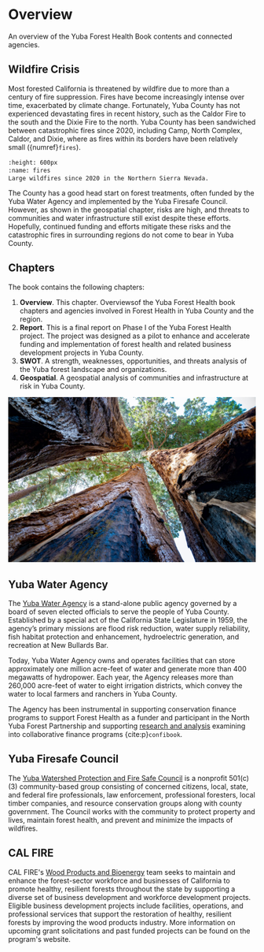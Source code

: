 # Overview
An overview of the Yuba Forest Health Book contents and connected agencies.

## Wildfire Crisis
Most forested California is threatened by wildfire due to more than a century of fire suppression. Fires have become increasingly intense over time, exacerbated by climate change. Fortunately, Yuba County has not experienced devastating fires in recent history, such as the Caldor Fire to the south and the Dixie Fire to the north. Yuba County has been sandwiched between catastrophic fires since 2020, including Camp, North Complex, Caldor, and Dixie, where as fires within its borders have been relatively small ({numref}`fires`). 

```{figure} /figures/fires.png
:height: 600px
:name: fires
Large wildfires since 2020 in the Northern Sierra Nevada.
```

The County has a good head start on forest treatments, often funded by the Yuba Water Agency and implemented by the Yuba Firesafe Council. However, as shown in the geospatial chapter, risks are high, and threats to communities and water infrastructure still exist despite these efforts. Hopefully, continued funding and efforts mitigate these risks and the catastrophic fires in surrounding regions do not come to bear in Yuba County.


## Chapters
The book contains the following chapters:

1. **Overview**. This chapter. Overviewsof  the Yuba Forest Health book chapters and agencies involved in Forest Health in Yuba County and the region.
2. **Report**. This is a final report on Phase I of the Yuba Forest Health project. The project was designed as a pilot to enhance and accelerate funding and implementation of forest health and related business development projects in Yuba County.
3. **SWOT**. A strength, weaknesses, opportunities, and threats analysis of the Yuba forest landscape and organizations.
4. **Geospatial**. A geospatial analysis of communities and infrastructure at risk in Yuba County.

![forest_canopy](forest_canopy.jpg)

## Yuba Water Agency
The [Yuba Water Agency](https://www.yubawater.org) is a stand-alone public agency governed by a board of seven elected officials to serve the people of Yuba County. Established by a special act of the California State Legislature in 1959, the agency’s primary missions are flood risk reduction, water supply reliability, fish habitat protection and enhancement, hydroelectric generation, and recreation at New Bullards Bar.

Today, Yuba Water Agency owns and operates facilities that can store approximately one million acre-feet of water and generate more than 400 megawatts of hydropower. Each year, the Agency releases more than 260,000 acre-feet of water to eight irrigation districts, which convey the water to local farmers and ranchers in Yuba County.

The Agency has been instrumental in supporting conservation finance programs to support Forest Health as a funder and participant in the North Yuba Forest Partnership and supporting [research and analysis](https://srfadacip.com/docs) examining into collaborative finance programs {cite:p}`confibook`.

## Yuba Firesafe Council
The [Yuba Watershed Protection and Fire Safe Council](https://yubafiresafe.org/) is a nonprofit 501(c)(3) community-based group consisting of concerned citizens, local, state, and federal fire professionals, law enforcement, professional foresters, local timber companies, and resource conservation groups along with county government. The Council works with the community to protect property and lives, maintain forest health, and prevent and minimize the impacts of wildfires.

## CAL FIRE
CAL FIRE's [Wood Products and Bioenergy](https://shorturl.at/ZxI2n) team seeks to maintain and enhance the forest-sector workforce and businesses of California to promote healthy, resilient forests throughout the state by supporting a diverse set of business development and workforce development projects. Eligible business development projects include facilities, operations, and professional services that support the restoration of healthy, resilient forests by improving the wood products industry. More information on upcoming grant solicitations and past funded projects can be found on the program's website.